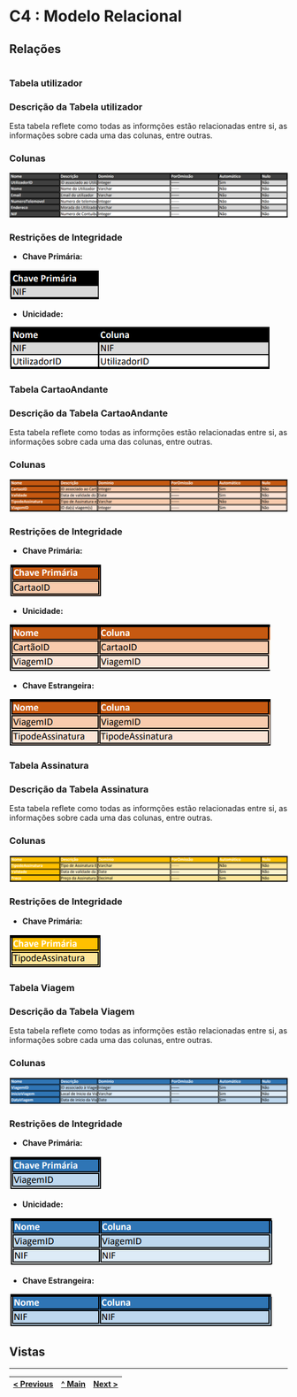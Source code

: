 # C4 : Modelo Relacional

## **Relações**
#
### **Tabela utilizador**
### Descrição da Tabela utilizador ###
Esta tabela reflete como todas as informções estão relacionadas entre si, as informações sobre cada uma das colunas, entre outras.
### **Colunas**

![ModeloRelacional1](/doc/REBD/imagens/ModeloRelacional1.png)

### **Restrições de Integridade**
- **Chave Primária:**

![ChavePrimaria1](/doc/REBD/imagens/Chaveprimaria1.png)

- **Unicidade:**

![Unicidade1](/doc/REBD/imagens/Unicidade1.png)

### **Tabela CartaoAndante**
### Descrição da Tabela CartaoAndante ###
Esta tabela reflete como todas as informções estão relacionadas entre si, as informações sobre cada uma das colunas, entre outras.
### **Colunas**

![ModeloRelacional2](/doc/REBD/imagens/ModeloRelacional2.png)

### **Restrições de Integridade**
- **Chave Primária:**

![ChavePrimaria2](/doc/REBD/imagens/Chaveprimaria2.png)

- **Unicidade:**

![Unicidade2](/doc/REBD/imagens/Unicidade2.png)

- **Chave Estrangeira:**

![ChaveEstrangeira](/doc/REBD/imagens/ChaveEstrangeira1.png)

### **Tabela Assinatura**
### Descrição da Tabela Assinatura ###
Esta tabela reflete como todas as informções estão relacionadas entre si, as informações sobre cada uma das colunas, entre outras.
### **Colunas**

![ModeloRelacional3](/doc/REBD/imagens/ModeloRelacional3.png)

### **Restrições de Integridade**
- **Chave Primária:**

![ChavePrimaria3](/doc/REBD/imagens/Chaveprimaria3.png)

### **Tabela Viagem**
### Descrição da Tabela Viagem ###
Esta tabela reflete como todas as informções estão relacionadas entre si, as informações sobre cada uma das colunas, entre outras.
### **Colunas**

![ModeloRelacional4](/doc/REBD/imagens/ModeloRelacional4.png)

### **Restrições de Integridade**
- **Chave Primária:**

![ChavePrimaria4](/doc/REBD/imagens/Chaveprimaria4.png)

- **Unicidade:**

![Unicidade4](/doc/REBD/imagens/Unicidade3.png)

- **Chave Estrangeira:**

![ChaveEstrangeira2](/doc/REBD/imagens/ChaveEstrangeira2.png)

## **Vistas**

---
[< Previous](rebd03.md) | [^ Main](https://github.com/a041326/TCM22-SIBD-G01/blob/main/README.md) | [Next >](rebd05.md)
:--- | :---: | ---: 